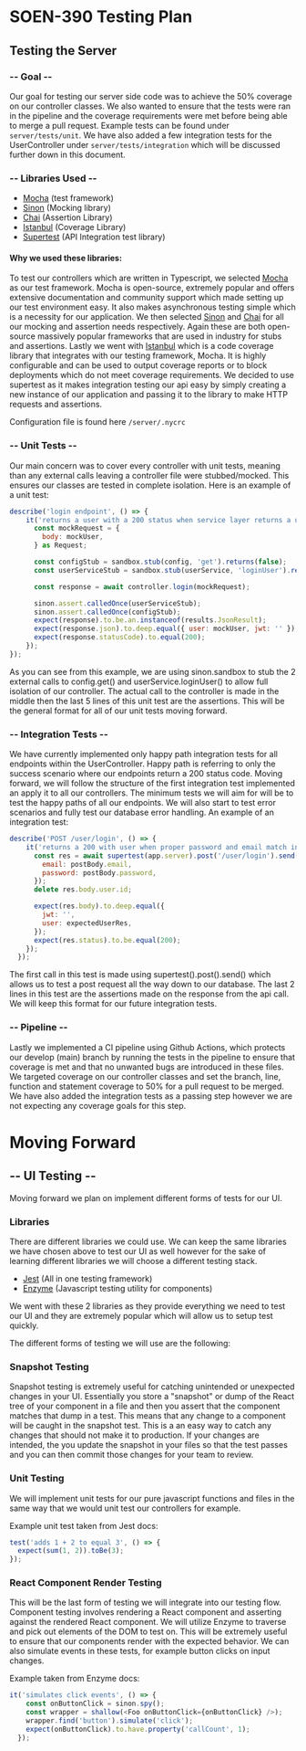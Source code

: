 # SOEN-390 Testing Plan

## Testing the Server

### -- Goal --

Our goal for testing our server side code was to achieve the 50% coverage on our controller classes. We also wanted to ensure that the tests were ran in the pipeline and the coverage requirements were met before being able to merge a pull request. Example tests can be found under `server/tests/unit`. We have also added a few integration tests for the UserController under `server/tests/integration` which will be discussed further down in this document.

### -- Libraries Used --

 - [Mocha](https://mochajs.org/) (test framework)
 - [Sinon](https://sinonjs.org/) (Mocking library)
 - [Chai](https://www.chaijs.com/) (Assertion Library)
 - [Istanbul](https://istanbul.js.org/) (Coverage Library)
 - [Supertest](https://github.com/visionmedia/supertest) (API Integration test library)

#### Why we used these libraries:

To test our controllers which are written in Typescript, we selected [Mocha](https://mochajs.org/) as our test framework. Mocha is open-source, extremely popular and offers extensive documentation and community support which made setting up our test environment easy. It also makes asynchronous testing simple which is a necessity for our application. We then selected [Sinon](https://sinonjs.org/) and [Chai](https://www.chaijs.com/) for all our mocking and assertion needs respectively. Again these are both open-source massively popular frameworks that are used in industry for stubs and assertions. Lastly we went with [Istanbul](https://istanbul.js.org/) which is a code coverage library that integrates with our testing framework, Mocha. It is highly configurable and can be used to output coverage reports or to block deployments which do not meet coverage requirements. We decided to use supertest as it makes integration testing our api easy by simply creating a new instance of our application and passing it to the library to make HTTP requests and assertions.

Configuration file is found here `/server/.nycrc`

### -- Unit Tests --

Our main concern was to cover every controller with unit tests, meaning than any external calls leaving a controller file were stubbed/mocked. This ensures our classes are tested in complete isolation. Here is an example of a unit test:

```js
describe('login endpoint', () => {
    it('returns a user with a 200 status when service layer returns a user', async () => {
      const mockRequest = {
        body: mockUser,
      } as Request;

      const configStub = sandbox.stub(config, 'get').returns(false);
      const userServiceStub = sandbox.stub(userService, 'loginUser').returns(mockUser);

      const response = await controller.login(mockRequest);

      sinon.assert.calledOnce(userServiceStub);
      sinon.assert.calledOnce(configStub);
      expect(response).to.be.an.instanceof(results.JsonResult);
      expect(response.json).to.deep.equal({ user: mockUser, jwt: '' });
      expect(response.statusCode).to.equal(200);
    });
});
```

As you can see from this example, we are using sinon.sandbox to stub the 2 external calls to config.get() and userService.loginUser() to allow full isolation of our controller. The actual call to the controller is made in the middle then the last 5 lines of this unit test are the assertions. This will be the general format for all of our unit tests moving forward.


### -- Integration Tests --

We have currently implemented only happy path integration tests for all endpoints within the UserController. Happy path is referring to only the success scenario where our endpoints return a 200 status code. Moving forward, we will follow the structure of the first integration test implemented an apply it to all our controllers. The minimum tests we will aim for will be to test the happy paths of all our endpoints. We will also start to test error scenarios and fully test our database error handling. An example of an integration test:

```js
describe('POST /user/login', () => {
    it('returns a 200 with user when proper password and email match in db', async () => {
      const res = await supertest(app.server).post('/user/login').send({
        email: postBody.email,
        password: postBody.password,
      });
      delete res.body.user.id;

      expect(res.body).to.deep.equal({
        jwt: '',
        user: expectedUserRes,
      });
      expect(res.status).to.be.equal(200);
    });
  });
```

The first call in this test is made using supertest().post().send() which allows us to test a post request all the way down to our database. The last 2 lines in this test are the assertions made on the response from the api call. We will keep this format for our future integration tests.
### -- Pipeline --

Lastly we implemented a CI pipeline using Github Actions, which protects our develop (main) branch by running the tests in the pipeline to ensure that coverage is met and that no unwanted bugs are introduced in these files. We targeted coverage on our controller classes and set the branch, line, function and statement coverage to 50% for a pull request to be merged. We have also added the integration tests as a passing step however we are not expecting any coverage goals for this step.

# Moving Forward

## -- UI Testing --

Moving forward we plan on implement different forms of tests for our UI.

### Libraries

There are different libraries we could use. We can keep the same libraries we have chosen above to test our UI as well however for the sake of learning different libraries we will choose a different testing stack. 



- [Jest](https://jestjs.io/en/) (All in one testing framework)
- [Enzyme](https://enzymejs.github.io/enzyme/) (Javascript testing utility for components)

We went with these 2 libraries as they provide everything we need to test our UI and they are extremely popular which will allow us to setup test quickly.

The different forms of testing we will use are the following:

### Snapshot Testing

Snapshot testing is extremely useful for catching unintended or unexpected changes in your UI. Essentially you store a "snapshot" or dump of the React tree of your component in a file and then you assert that the component matches that dump in a test. This means that any change to a component will be caught in the snapshot test. This is a an easy way to catch any changes that should not make it to production. If your changes are intended, the you update the snapshot in your files so that the test passes and you can then commit those changes for your team to review.

### Unit Testing

We will implement unit tests for our pure javascript functions and files in the same way that we would unit test our controllers for example. 

Example unit test taken from Jest docs:

```js
test('adds 1 + 2 to equal 3', () => {
  expect(sum(1, 2)).toBe(3);
});
```

### React Component Render Testing

This will be the last form of testing we will integrate into our testing flow. Component testing involves rendering a React component and asserting against the rendered React component. We will utilize Enzyme to traverse and pick out elements of the DOM to test on. This will be extremely useful to ensure that our components render with the expected behavior. We can also simulate events in these tests, for example button clicks on input changes.

Example taken from Enzyme docs:

```js
it('simulates click events', () => {
    const onButtonClick = sinon.spy();
    const wrapper = shallow(<Foo onButtonClick={onButtonClick} />);
    wrapper.find('button').simulate('click');
    expect(onButtonClick).to.have.property('callCount', 1);
  });
```
